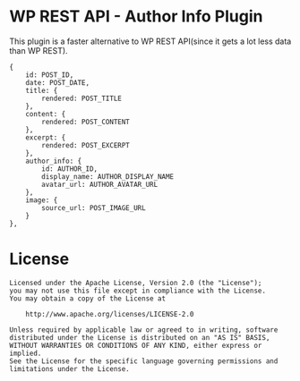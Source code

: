 WP REST API - Author Info Plugin
=================

This plugin is a faster alternative to WP REST API(since it gets a lot less data than WP REST).



    {
    	id: POST_ID,
    	date: POST_DATE,
    	title: {
    		rendered: POST_TITLE
    	},
    	content: {
    		rendered: POST_CONTENT
    	},
    	excerpt: {
    		rendered: POST_EXCERPT
    	},
    	author_info: {
    		id: AUTHOR_ID,
    		display_name: AUTHOR_DISPLAY_NAME
    		avatar_url: AUTHOR_AVATAR_URL
    	},
    	image: {
    		source_url: POST_IMAGE_URL
    	}
    },

License
=======

```license
Licensed under the Apache License, Version 2.0 (the "License");
you may not use this file except in compliance with the License.
You may obtain a copy of the License at

    http://www.apache.org/licenses/LICENSE-2.0

Unless required by applicable law or agreed to in writing, software
distributed under the License is distributed on an "AS IS" BASIS,
WITHOUT WARRANTIES OR CONDITIONS OF ANY KIND, either express or implied.
See the License for the specific language governing permissions and
limitations under the License.
```